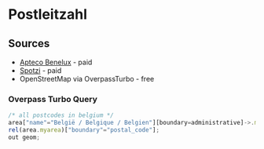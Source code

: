 # Postleitzahl

## Sources

* [Apteco Benelux](https://www.apteco.nl/) - paid
* [Spotzi](https://www.spotzi.com/en/maps/boundaries/4-digit-postal-code-belgium/) - paid
* OpenStreetMap via OverpassTurbo - free

### Overpass Turbo Query


```javascript
/* all postcodes in belgium */
area["name"="België / Belgique / Belgien"][boundary=administrative]->.myarea;
rel(area.myarea)["boundary"="postal_code"];
out geom;
```